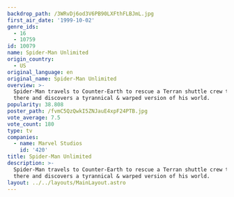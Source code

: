 ```yaml
---
backdrop_path: /3WRvDj6od3V6PB90LXFthFLBJmL.jpg
first_air_date: '1999-10-02'
genre_ids:
  - 16
  - 10759
id: 10079
name: Spider-Man Unlimited
origin_country:
  - US
original_language: en
original_name: Spider-Man Unlimited
overview: >-
  Spider-Man travels to Counter-Earth to rescue a Terran shuttle crew trapped
  there and discovers a tyrannical & warped version of his world.
popularity: 38.808
poster_path: /fvmC5QzQwkI5ZNJauE4xpF24PTB.jpg
vote_average: 7.5
vote_count: 180
type: tv
companies:
  - name: Marvel Studios
    id: '420'
title: Spider-Man Unlimited
description: >-
  Spider-Man travels to Counter-Earth to rescue a Terran shuttle crew trapped
  there and discovers a tyrannical & warped version of his world.
layout: ../../layouts/MainLayout.astro
---
```


